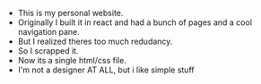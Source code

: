 - This is my personal website.
- Originally I built it in react and had a bunch of pages and a cool navigation pane.
- But I realized theres too much redudancy.
- So I scrapped it.
- Now its a single html/css file. 
- I'm not a designer AT ALL, but i like simple stuff

